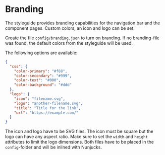 # Branding

The styleguide provides branding capabilities for the navigation bar and the component pages. Custom colors, an icon and logo can be set.

Create the file `config/branding.json` to turn on branding. If no branding-file was found, the default colors from the styleguide will be used.

The following options are available:

```json
{
  "css": {
    "color-primary": "#f88",
    "color-secondary": "#999",
    "color-text": "#000",
    "color-background": "#ddd"
  },
  "logo": {
    "icon": "filename.svg",
    "logo": "another-filename.svg",
    "title": "Title for the link",
    "url": "https://example.com/"
  }
}
```

The icon and logo have to be SVG files. The icon must be square but the logo can have any aspect ratio. Make sure to set the `width` and `height` attributes to limit the logo dimensions. Both files have to be placed in the `config`-folder and will be inlined with Nunjucks.
